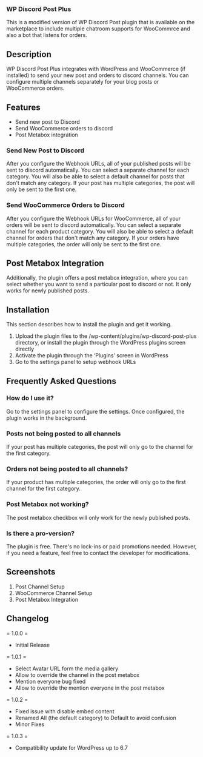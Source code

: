 ### WP Discord Post Plus

This is a modified version of WP Discord Post plugin that is available on the marketplace to include multiple chatroom supports for WooCommrce and also a bot that listens for orders. 

## Description

WP Discord Post Plus integrates with WordPress and WooCommerce (if installed) to send your new post and orders to discord channels. You can configure multiple channels separately for your blog posts or WooCommerce orders. 

## Features

* Send new post to Discord
 * Send WooCommerce orders to discord
 * Post Metabox integration

 ### Send New Post to Discord

 After you configure the Webhook URLs, all of your published posts will be sent to discord automatically. You can select a separate channel for each category. You will also be able to select a default channel for posts that don't match any category. If your post has multiple categories, the post will only be sent to the first one.


### Send WooCommerce Orders to Discord

After you configure the Webhook URLs for WooCommerce, all of your orders will be sent to discord automatically. You can select a separate channel for each product category. You will also be able to select a default channel for orders that don't match any category. If your orders have multiple categories, the order will only be sent to the first one. 

## Post Metabox Integration

Additionally, the plugin offers a post metabox integration, where you can select whether you want to send a particular post to discord or not. It only works for newly published posts. 

## Installation

This section describes how to install the plugin and get it working.

1. Upload the plugin files to the /wp-content/plugins/wp-discord-post-plus directory, or install the plugin through the WordPress plugins screen directly
2. Activate the plugin through the ‘Plugins’ screen in WordPress
3. Go to the settings panel to setup webhook URLs

## Frequently Asked Questions

### How do I use it?

Go to the settings panel to configure the settings. Once configured, the plugin works in the background. 

### Posts not being posted to all channels

If your post has multiple categories, the post will only go to the channel for the first category.

### Orders not being posted to all channels?

If your product has multiple categories, the order will only go to the first channel for the first category. 

### Post Metabox not working?

The post metabox checkbox will only work for the newly published posts. 

### Is there a pro-version?

The plugin is free. There's no lock-ins or paid promotions needed. However, if you need a feature, feel free to contact the developer for modifications. 


## Screenshots

1. Post Channel Setup
2. WooCommerce Channel Setup
3. Post Metabox Integration

## Changelog

= 1.0.0 =
* Initial Release

= 1.0.1 =
* Select Avatar URL form the media gallery
* Allow to override the channel in the post metabox
*  Mention everyone bug fixed
* Allow to override the mention everyone in the post metabox

= 1.0.2 =
* Fixed issue with disable embed content
* Renamed All (the default category) to Default to avoid confusion 
* Minor Fixes

= 1.0.3 =
* Compatibility update for WordPress up to 6.7



